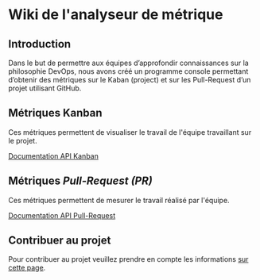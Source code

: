 # Wiki de l'analyseur de métrique

## Introduction
Dans le but de permettre aux équipes d’approfondir connaissances sur la philosophie DevOps, nous avons créé un programme console permettant d’obtenir des métriques sur le Kaban (project) et sur les Pull-Request d’un projet utilisant GitHub.


## Métriques Kanban
Ces métriques permettent de visualiser le travail de l'équipe travaillant sur le projet.

[Documentation API Kanban](./metriques/kandan.md)


## Métriques *Pull-Request (PR)*
Ces métriques permettent de mesurer le travail réalisé par l'équipe.

[Documentation API Pull-Request](./metriques/pull.md)


## Contribuer au projet
Pour contribuer au projet veuillez prendre en compte les informations [sur cette page](./docs/contribution.md).